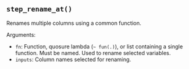 ## `step_rename_at()`

Renames multiple columns using a common function.

Arguments:
* `fn`: Function, quosure lambda (`~ fun(.)`), or list containing a single function. Must be named. Used to rename selected variables.
* `inputs`: Column names selected for renaming.
